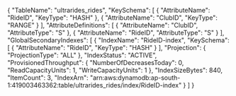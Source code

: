 {
    "TableName": "ultrarides_rides",
    "KeySchema": [
        {
            "AttributeName": "RideID",
            "KeyType": "HASH"
        },
        {
            "AttributeName": "ClubID",
            "KeyType": "RANGE"
        }
    ],
    "AttributeDefinitions": [
        {
            "AttributeName": "ClubID",
            "AttributeType": "S"
        },
        {
            "AttributeName": "RideID",
            "AttributeType": "S"
        }
    ],
    "GlobalSecondaryIndexes": [
        {
            "IndexName": "RideID-index",
            "KeySchema": [
                {
                    "AttributeName": "RideID",
                    "KeyType": "HASH"
                }
            ],
            "Projection": {
                "ProjectionType": "ALL"
            },
            "IndexStatus": "ACTIVE",
            "ProvisionedThroughput": {
                "NumberOfDecreasesToday": 0,
                "ReadCapacityUnits": 1,
                "WriteCapacityUnits": 1
            },
            "IndexSizeBytes": 840,
            "ItemCount": 3,
            "IndexArn": "arn:aws:dynamodb:ap-south-1:419003463362:table/ultrarides_rides/index/RideID-index"
        }
    ]
}